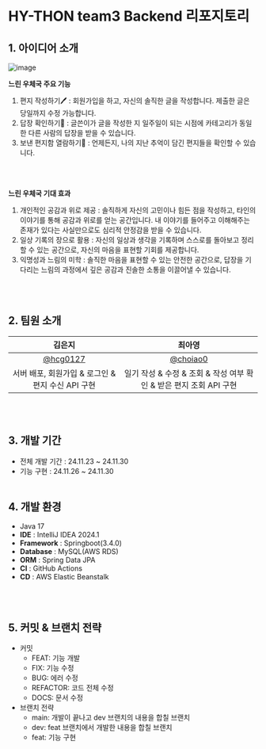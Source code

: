 # HY-THON team3 Backend 리포지토리

## 1. 아이디어 소개

![image](https://github.com/user-attachments/assets/50aa2a12-9295-45d3-aad8-356a5f4fda1a)

**느린 우체국 주요 기능**
1. 편지 작성하기🖊️
: 회원가입을 하고, 자신의 솔직한 글을 작성합니다. 제출한 글은 당일까지 수정 가능합니다.
2. 답장 확인하기📨
: 글쓴이가 글을 작성한 지 일주일이 되는 시점에 카테고리가 동일한 다른 사람의 답장을 받을 수 있습니다.
3. 보낸 편지함 열람하기📜
: 언제든지, 나의 지난 추억이 담긴 편지들을 확인할 수 있습니다.

<br><br>

**느린 우체국 기대 효과**
1. 개인적인 공감과 위로 제공
: 솔직하게 자신의 고민이나 힘든 점을 작성하고, 타인의 이야기를 통해 공감과 위로를 얻는 공간입니다. 내 이야기를 들어주고 이해해주는 존재가 있다는 사실만으로도 심리적 안정감을 받을 수 있습니다.
2. 일상 기록의 장으로 활용
: 자신의 일상과 생각을 기록하며 스스로를 돌아보고 정리할 수 있는 공간으로, 자신의 마음을 표현할 기회를 제공합니다.
3. 익명성과 느림의 미학
: 솔직한 마음을 표현할 수 있는 안전한 공간으로, 답장을 기다리는 느림의 과정에서 깊은 공감과 진솔한 소통을 이끌어낼 수 있습니다.

<br><br>

## 2. 팀원 소개

|                  김은지                   |                  최아영                   |
|:--------------------------------------:|:--------------------------------------:|
| [@hcg0127](https://github.com/hcg0127) | [@choiao0](https://github.com/choiao0) |
|                   서버 배포, 회원가입 & 로그인 & 편지 수신 API 구현                    |                   일기 작성 & 수정 & 조회 & 작성 여부 확인 & 받은 편지 조회 API 구현                    |

<br><br>

## 3. 개발 기간

- 전체 개발 기간 : 24.11.23 ~ 24.11.30
- 기능 구현 : 24.11.26 ~ 24.11.30
<br><br>

## 4. 개발 환경

- Java 17
- **IDE** : IntelliJ IDEA 2024.1
- **Framework** : Springboot(3.4.0)
- **Database** : MySQL(AWS RDS)
- **ORM** : Spring Data JPA
- **CI** : GitHub Actions
- **CD** : AWS Elastic Beanstalk

<br><br>

## 5. 커밋 & 브랜치 전략

- 커밋
  - FEAT: 기능 개발
  - FIX: 기능 수정
  - BUG: 에러 수정
  - REFACTOR: 코드 전체 수정
  - DOCS: 문서 수정
- 브랜치 전략
  - main: 개발이 끝나고 dev 브랜치의 내용을 합칠 브랜치
  - dev: feat 브랜치에서 개발한 내용을 합칠 브랜치
  - feat: 기능 구현
